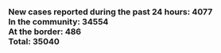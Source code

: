 ### New cases reported during the past 24 hours: 4077<br/>In the community: 34554<br/>At the border: 486<br/>Total: 35040